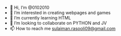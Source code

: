 - 👋 Hi, I’m @0102010
- 👀 I’m interested in creating webpages and games
- 🌱 I’m currently learning HTML
- 💞️ I’m looking to collaborate on PYTHON and JV
- 📫 How to reach me sulaiman.rasooli09@gmail.com

<!---
0102010/0102010 is a ✨ special ✨ repository because its `README.md` (this file) appears on your GitHub profile.
You can click the Preview link to take a look at your changes.
--->
